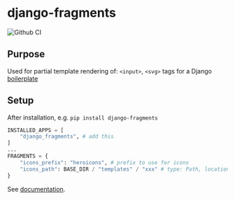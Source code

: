 # django-fragments

![Github CI](https://github.com/justmars/django-fragments/actions/workflows/main.yml/badge.svg)

## Purpose

Used for partial template rendering of: `<input>`, `<svg>` tags for a Django [boilerplate](https://start-django.fly.dev)

## Setup

After installation, e.g. `pip install django-fragments`

```py
INSTALLED_APPS = [
    "django_fragments", # add this
]
...
FRAGMENTS = {
    "icons_prefix": "heroicons", # prefix to use for icons
    "icons_path": BASE_DIR / "templates" / "xxx" # type: Path, location where svg icons will be stored
}
```

See [documentation](https://justmars.github.io/django-fragments).
